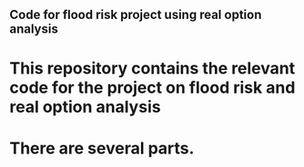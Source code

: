  ## Code for flood risk project using real option analysis

 # This repository contains the relevant code for the project on flood risk and real option analysis
 # There are several parts. 